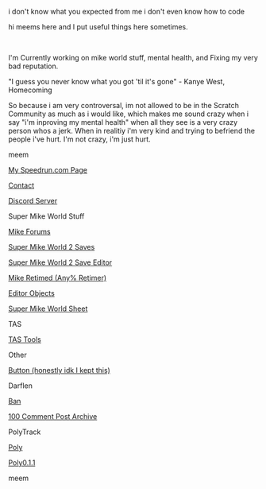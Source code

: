 i don't know what you expected from me i don't even know how to code 

hi meems here and I put useful things here sometimes.

‮

I'm Currently working on mike world stuff, mental health, and Fixing my very bad reputation.

"I guess you never know what you got 'til it's gone" - Kanye West, Homecoming

So because i am very controversal, im not allowed to be in the Scratch Community as much as i would like, which makes me sound crazy when i say "i'm inproving my mental health" when all they see is a very crazy person whos a jerk.
When in realitiy i'm very kind and trying to befriend the people i've hurt. I'm not crazy, i'm just hurt.

meem

[My Speedrun.com Page](https://www.speedrun.com/users/MaxyMemes)

[Contact](mailto:elaruuian@gmail.com)

[Discord Server](https://discord.gg/pptaPycZTF)



Super Mike World Stuff

[Mike Forums](https://mrmeems27.wixsite.com/mikeforums)

[Super Mike World 2 Saves](/smw2saves.md)

[Super Mike World 2 Save Editor](/smw2se.html)

[Mike Retimed (Any% Retimer)](/MikeRetimed.html)

[Editor Objects]([/SMW2EditorObjects.html)

[Super Mike World Sheet](https://docs.google.com/spreadsheets/d/1eebaDkIImlU3dPv1TsXc47nkqdlZVbAIKhrz_46q0Gs/edit?usp=drivesdk)

TAS

[TAS Tools](/scratchTASTools.md)

Other

[Button (honestly idk I kept this)](https://maxymeems.github.io/button.html)



Darflen

[Ban](/Darfban.mhtml)

[100 Comment Post Archive](https://maxymeems.github.io/100CommentPost.html)

PolyTrack

[Poly](/poly.md)

[Poly0.1.1](/poly0.1.1.md)


meem



